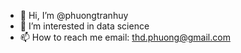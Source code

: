 - 👋 Hi, I’m @phuongtranhuy
- 👀 I’m interested in data science
- 📫 How to reach me email: thd.phuong@gmail.com

<!---
phuongtranhuy/phuongtranhuy is a ✨ special ✨ repository because its `README.md` (this file) appears on your GitHub profile.
You can click the Preview link to take a look at your changes.
--->

